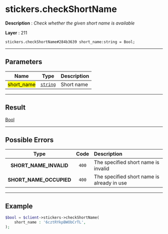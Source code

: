 # stickers.checkShortName

**Description** : *Check whether the given short name is available*

**Layer** : 211

```tl
stickers.checkShortName#284b3639 short_name:string = Bool;
```

---

## Parameters

| Name | Type | Description |
| :---: | :---: | :--- |
| <mark>short_name</mark> | [`string`](type/string) | Short name |

---

## Result

[Bool](type/Bool)

---

## Possible Errors

| Type | Code | Description |
| :---: | :---: | :--- |
| **SHORT_NAME_INVALID** | `400` | The specified short name is invalid |
| **SHORT_NAME_OCCUPIED** | `400` | The specified short name is already in use |

---

## Example

```php
$bool = $client->stickers->checkShortName(
	short_name : '6cztRYkpBWObCrTL',
);
```